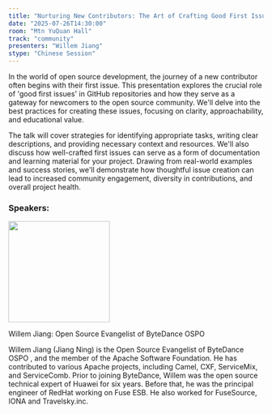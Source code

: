 ```yaml
---
title: "Nurturing New Contributors: The Art of Crafting Good First Issues"
date: "2025-07-26T14:30:00"
room: "Mtn YuQuan Hall"
track: "community"
presenters: "Willem Jiang"
stype: "Chinese Session"
---
```


In the world of open source development, the journey of a new contributor often begins with their first issue. This presentation explores the crucial role of 'good first issues' in GitHub repositories and how they serve as a gateway for newcomers to the open source community. We'll delve into the best practices for creating these issues, focusing on clarity, approachability, and educational value.

The talk will cover strategies for identifying appropriate tasks, writing clear descriptions, and providing necessary context and resources. We'll also discuss how well-crafted first issues can serve as a form of documentation and learning material for your project. Drawing from real-world examples and success stories, we'll demonstrate how thoughtful issue creation can lead to increased community engagement, diversity in contributions, and overall project health.



### Speakers:


<img src="https://sessionize.com/image/7248-400o400o1-BjZnK4uk17L2eC9ZJkMqHU.png" width="200" /><br/>

Willem Jiang: Open Source Evangelist of ByteDance OSPO 

Willem Jiang (Jiang Ning) is the Open Source Evangelist of ByteDance OSPO , and the member of the Apache Software Foundation. He has contributed to various Apache projects, including Camel, CXF, ServiceMix, and ServiceComb. Prior to joining ByteDance, Willem was the open source technical expert of Huawei for six years. Before that, he was  the principal engineer of RedHat working on Fuse ESB. He also worked for FuseSource, IONA and Travelsky.inc.